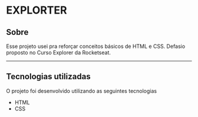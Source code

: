 # **EXPLORTER**

## Sobre

Esse projeto usei pra reforçar conceitos básicos de HTML e CSS. Defasio proposto no Curso Explorer da Rocketseat.

---

## Tecnologias utilizadas

O projeto foi desenvolvido utilizando as seguintes tecnologias

- HTML
- CSS
